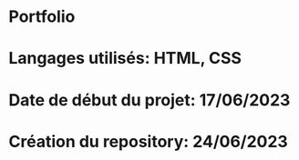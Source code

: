 # Portfolio
# Langages utilisés: HTML, CSS
# Date de début du projet: 17/06/2023
# Création du repository: 24/06/2023
